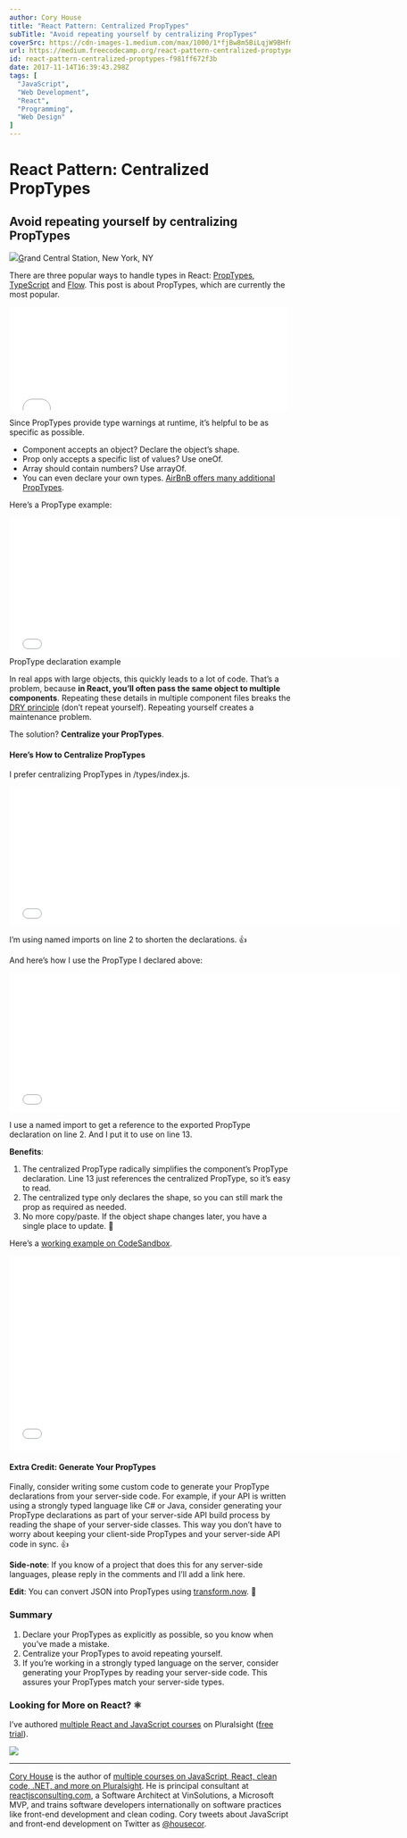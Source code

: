 ```yaml
---
author: Cory House
title: "React Pattern: Centralized PropTypes"
subTitle: "Avoid repeating yourself by centralizing PropTypes"
coverSrc: https://cdn-images-1.medium.com/max/1000/1*fjBw8m5BiLqjW9BHfmySfg.jpeg
url: https://medium.freecodecamp.org/react-pattern-centralized-proptypes-f981ff672f3b
id: react-pattern-centralized-proptypes-f981ff672f3b
date: 2017-11-14T16:39:43.298Z
tags: [
  "JavaScript",
  "Web Development",
  "React",
  "Programming",
  "Web Design"
]
---
```

# React Pattern: Centralized PropTypes

## Avoid repeating yourself by centralizing PropTypes

![](https://cdn-images-1.medium.com/max/2000/1*fjBw8m5BiLqjW9BHfmySfg.jpeg)[G](https://unsplash.com/photos/Y5VHEKzHeLg)rand Central Station, New York, NY

There are three popular ways to handle types in React: [PropTypes](https://reactjs.org/docs/typechecking-with-proptypes.html), [TypeScript](http://typescriptlang.org) and [Flow](http://flowtype.org/). This post is about PropTypes, which are currently the most popular.

<iframe data-width="500" data-height="185" width="500" height="185" src="/media/4b8b6f3e6af52c262c3cc65c0ca4d204?postId=f981ff672f3b" data-media-id="4b8b6f3e6af52c262c3cc65c0ca4d204" data-thumbnail="https://i.embed.ly/1/image?url=https%3A%2F%2Fpbs.twimg.com%2Fprofile_images%2F650743198348808192%2FLT6SeOJr_400x400.jpg&amp;key=a19fcc184b9711e1b4764040d3dc5c07" allowfullscreen="" frameborder="0"></iframe>

Since PropTypes provide type warnings at runtime, it’s helpful to be as specific as possible.

*   Component accepts an object? Declare the object’s shape.
*   Prop only accepts a specific list of values? Use oneOf.
*   Array should contain numbers? Use arrayOf.
*   You can even declare your own types. [AirBnB offers many additional PropTypes](https://github.com/airbnb/prop-types).

Here’s a PropType example:

<iframe width="700" height="250" src="/media/e019278c6f44de68391613cd427f60bf?postId=f981ff672f3b" data-media-id="e019278c6f44de68391613cd427f60bf" data-thumbnail="https://i.embed.ly/1/image?url=https%3A%2F%2Favatars1.githubusercontent.com%2Fu%2F1688997%3Fs%3D400%26v%3D4&amp;key=4fce0568f2ce49e8b54624ef71a8a5bd" allowfullscreen="" frameborder="0"></iframe>PropType declaration example

In real apps with large objects, this quickly leads to a lot of code. That’s a problem, because **in React, you’ll often pass the same object to multiple components**. Repeating these details in multiple component files breaks the [DRY principle](https://en.wikipedia.org/wiki/Don%27t_repeat_yourself) (don’t repeat yourself). Repeating yourself creates a maintenance problem.

The solution? **Centralize your PropTypes**.

#### Here’s How to Centralize PropTypes

I prefer centralizing PropTypes in /types/index.js.

<iframe width="700" height="250" src="/media/7f8c95bf8547914ded554ae773b5c67d?postId=f981ff672f3b" data-media-id="7f8c95bf8547914ded554ae773b5c67d" data-thumbnail="https://i.embed.ly/1/image?url=https%3A%2F%2Favatars1.githubusercontent.com%2Fu%2F1688997%3Fs%3D400%26v%3D4&amp;key=a19fcc184b9711e1b4764040d3dc5c07" allowfullscreen="" frameborder="0"></iframe>

I’m using named imports on line 2 to shorten the declarations. 👍

And here’s how I use the PropType I declared above:

<iframe width="700" height="250" src="/media/d25d344201d77c812adc57179733deae?postId=f981ff672f3b" data-media-id="d25d344201d77c812adc57179733deae" data-thumbnail="https://i.embed.ly/1/image?url=https%3A%2F%2Favatars1.githubusercontent.com%2Fu%2F1688997%3Fs%3D400%26v%3D4&amp;key=4fce0568f2ce49e8b54624ef71a8a5bd" allowfullscreen="" frameborder="0"></iframe>

I use a named import to get a reference to the exported PropType declaration on line 2\. And I put it to use on line 13.

**Benefits**:

1.  The centralized PropType radically simplifies the component’s PropType declaration. Line 13 just references the centralized PropType, so it’s easy to read.
2.  The centralized type only declares the shape, so you can still mark the prop as required as needed.
3.  No more copy/paste. If the object shape changes later, you have a single place to update. 🎉

Here’s a [working example on CodeSandbox](https://codesandbox.io/s/3vw24xnlqm).

<iframe data-width="1000" data-height="500" width="700" height="350" src="/media/b3048fa80cab9fa3dbbfde4ebdaef4c4?postId=f981ff672f3b" data-media-id="b3048fa80cab9fa3dbbfde4ebdaef4c4" data-thumbnail="https://i.embed.ly/1/image?url=https%3A%2F%2Fcodesandbox.io%2Fstatic%2Fimg%2Fbanner.png&amp;key=a19fcc184b9711e1b4764040d3dc5c07" allowfullscreen="" frameborder="0"></iframe>

#### Extra Credit: Generate Your PropTypes

<span class="markup--quote markup--p-quote is-other" name="anon_5f0228649371" data-creator-ids="anon">Finally, consider writing some custom code to generate your PropType declarations from your server-side code. For example, if your API is written using a strongly typed language like C# or Java, consider generating your PropType declarations as part of your server-side API build process by reading the shape of your server-side classes. This way you don’t have to worry about keeping your client-side PropTypes and your server-side API code in sync.</span> 👍

**Side-note**: If you know of a project that does this for any server-side languages, please reply in the comments and I’ll add a link here.

**Edit**: You can convert JSON into PropTypes using [transform.now](https://transform.now.sh/). 🎉

### Summary

1.  Declare your PropTypes as explicitly as possible, so you know when you’ve made a mistake.
2.  Centralize your PropTypes to avoid repeating yourself.
3.  If you’re working in a strongly typed language on the server, consider generating your PropTypes by reading your server-side code. This assures your PropTypes match your server-side types.

### Looking for More on React? ⚛️

I’ve authored [multiple React and JavaScript courses](http://bit.ly/psauthorpageimmutablepost) on Pluralsight ([free trial](http://bit.ly/pstrialimmutablepost)).

[![](https://cdn-images-1.medium.com/max/1600/1*BkPc3o2d2bz0YEO7z5C2JQ.png)](https://www.pluralsight.com/authors/cory-house)

* * *

[Cory House](https://twitter.com/housecor) is the author of [multiple courses on JavaScript, React, clean code, .NET, and more on Pluralsight](http://pluralsight.com/author/cory-house). He is principal consultant at [reactjsconsulting.com](http://www.reactjsconsulting.com), a Software Architect at VinSolutions, a Microsoft MVP, and trains software developers internationally on software practices like front-end development and clean coding. Cory tweets about JavaScript and front-end development on Twitter as [@housecor](http://www.twitter.com/housecor).
